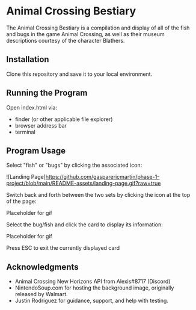 # Animal Crossing Bestiary

The Animal Crossing Bestiary is a compilation and display of all of the fish and bugs in the game Animal Crossing, as well as their museum descriptions courtesy of the character Blathers.

## Installation

Clone this repository and save it to your local environment.

## Running the Program

Open index.html via:
- finder (or other applicable file explorer)
- browser address bar
- terminal

## Program Usage

Select "fish" or "bugs" by clicking the associated icon:

![Landing Page]https://github.com/gasparericmartin/phase-1-project/blob/main/README-assets/landing-page.gif?raw=true

Switch back and forth between the two sets by clicking the icon at the top of the page:

Placeholder for gif

Select the bug/fish and click the card to display its information:

Placeholder for gif

Press ESC to exit the currently displayed card

## Acknowledgments

- Animal Crossing New Horizons API from Alexis#8717 (Discord)
- NintendoSoup.com for hosting the background image, originally released by Walmart.
- Justin Rodriguez for guidance, support, and help with testing.
